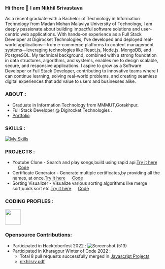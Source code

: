### Hi there 👋 I am Nikhil Srivastava

As a recent graduate with a Bachelor of Technology in Information Technology from Madan Mohan Malaviya University of Technology, I am deeply passionate about building impactful software solutions and user-centric web applications. With hands-on experience as a Full Stack Developer at Digirocket Technologies, I’ve developed and deployed real-world applications—from e-commerce platforms to content management systems—leveraging technologies like React.js, Node.js, MongoDB, and PostgreSQL. My technical background, combined with a strong foundation in data structures, algorithms, and systems, enables me to design scalable, secure, and responsive applications. I aspire to grow as a Software Developer or Full Stack Developer, contributing to innovative teams where I can continue learning, solving real-world problems, and creating seamless digital experiences that add value to users and businesses alike.

### ABOUT :
* Graduate in Information Technology from MMMUT,Gorakhpur.
* Full Stack Developer @ Digirocket Technologies .
* [Portfolio](https://www.nikhilsrv.page/)

### SKILLS :
[![My Skills](https://skillicons.dev/icons?i=c,cpp,python,java,html,css,tailwindcss,javascript,react,nodejs,express,mongodb,mysql,postgresql&theme=light)](https://skillicons.dev)

### PROJECTS :
* Youtube Clone - Search and play songs,build using rapid api.[Try it here](https://transcendent-crostata-c31ecd.netlify.app/) &emsp; [Code](https://github.com/nikhilsrv/YouTube-Clone)
* Certificate Generator - Generate multiple certificates,by providing all the names, at once.[Try it here](https://certificate-generator-c1wk.onrender.com/) &emsp;  [Code](https://github.com/nikhilsrv/Certificate-Generator)
* Sorting Visualizer - Visualize various sorting algorithms like merge sort,quick sort etc.[Try it here](https://nikhilsrv.github.io/sorting-visulaizer/) &emsp;  [Code](https://github.com/nikhilsrv/sorting-visualizer)

### CODING PROFILES :
<a href="https://leetcode.com/nikhilsrv2017/"><img src="https://user-images.githubusercontent.com/63964149/152531278-5e01909d-0c2e-412a-8acc-4a06863c244d.png" width="50"></img></a> 
### Opensource Contributions:
* Participated in Hacktoberfest 2022 :
![Screenshot (513)](https://user-images.githubusercontent.com/108658668/210163610-41369558-9b67-4dad-89a7-5d9c4d0303e8.png)
* Participated in Kharagpur Winter of Code 2022 :
  * Total 8 pull requests successfully merged in [Javascript Projects](https://github.com/Shweta2024/JavaScript-Projects)
  * [nikhilsrv.pdf](https://github.com/nikhilsrv/nikhilsrv/files/14551813/nikhilsrv.pdf)

